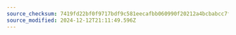 ```yaml
---
source_checksum: 7419fd22bf0f9717bdf9c581eecafbb060990f20212a4bcbabcc7f69c0fc0d0c
source_modified: 2024-12-12T21:11:49.596Z
---
```


